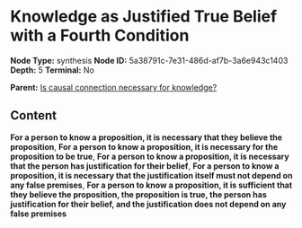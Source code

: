 # Knowledge as Justified True Belief with a Fourth Condition

**Node Type:** synthesis
**Node ID:** 5a38791c-7e31-486d-af7b-3a6e943c1403
**Depth:** 5
**Terminal:** No

**Parent:** [Is causal connection necessary for knowledge?](is-causal-connection-necessary-for-knowledge-antithesis-d423c488-6e68-4d08-bcb8-728d2af665ee.md)

## Content

**For a person to know a proposition, it is necessary that they believe the proposition**, **For a person to know a proposition, it is necessary for the proposition to be true**, **For a person to know a proposition, it is necessary that the person has justification for their belief**, **For a person to know a proposition, it is necessary that the justification itself must not depend on any false premises**, **For a person to know a proposition, it is sufficient that they believe the proposition, the proposition is true, the person has justification for their belief, and the justification does not depend on any false premises**
